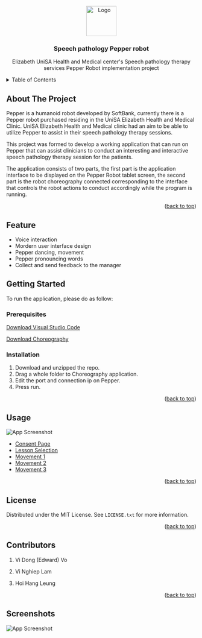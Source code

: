 <!-- PROJECT LOGO -->
<br />
<div align="center">
  <a href="https://github.com/Edvo1901/Speech-pathology-Pepper-robot-2">
    <img src="https://media.discordapp.net/attachments/1215130743001587802/1249310812011499581/image.png?ex=6666d6dc&is=6665855c&hm=4b17d0d9ce6b919253746a5121c0f6b3ff979cca7f4b46e4a4aadb9bcc268f2d&=&format=webp&quality=lossless&width=1354&height=1359" alt="Logo" width="80" height="80">
  </a>

<h3 align="center">Speech pathology Pepper robot</h3>

  <p align="center">
    Elizabeth UniSA Health and Medical center's Speech pathology therapy services Pepper Robot implementation project
  </p>
</div>

<!-- TABLE OF CONTENTS -->
<details>
  <summary>Table of Contents</summary>
  <ol>
    <li>
      <a href="#about-the-project">About The Project</a>
    </li>
    <li>
      <a href="#getting-started">Getting Started</a>
      <ul>
        <li><a href="#prerequisites">Prerequisites</a></li>
        <li><a href="#installation">Installation</a></li>
      </ul>
    </li>
    <li><a href="#usage">Usage</a></li>
    <li><a href="#license">License</a></li>
    <li><a href="#contact">Contributors</a></li>
  </ol>
</details>

<!-- ABOUT THE PROJECT -->

## About The Project

Pepper is a humanoid robot developed by SoftBank, currently there is a Pepper robot purchased residing in the UniSA Elizabeth Health and Medical Clinic. UniSA Elizabeth Health and Medical clinic had an aim to be able to utilize Pepper to assist in their speech pathology therapy sessions.

This project was formed to develop a working application that can run on Pepper that can assist clinicians to conduct an interesting and interactive speech pathology therapy session for the patients.

The application consists of two parts, the first part is the application interface to be displayed on the Pepper Robot tablet screen, the second part is the robot choreography connected corresponding to the interface that controls the robot actions to conduct accordingly while the program is running.

<p align="right">(<a href="#readme-top">back to top</a>)</p>

## Feature

-   Voice interaction
-   Mordern user interface design
-   Pepper dancing, movement
-   Pepper pronouncing words
-   Collect and send feedback to the manager

<!-- GETTING STARTED -->

## Getting Started

To run the application, please do as follow:

### Prerequisites

[Download Visual Studio Code](https://code.visualstudio.com/)

[Download Choreography](https://www.aldebaran.com/en/support/nao-6/downloads-softwares)

### Installation

1. Download and unzipped the repo.
2. Drag a whole folder to Choreography application.
3. Edit the port and connection ip on Pepper.
4. Press run.

<p align="right">(<a href="#readme-top">back to top</a>)</p>

<!-- USAGE EXAMPLES -->

## Usage
![App Screenshot](https://youtu.be/jdI22WutqSU)
-   [Consent Page](https://media.discordapp.net/attachments/1215130743001587802/1244898507488235522/IMG_1451.jpg?ex=6656c995&is=66557815&hm=65e64a3517a516ecbbdd2a49d106e30d0e9fa133df5c3a60773c9f89e114ddd0&=&format=webp&width=702&height=936)
-   [Lesson Selection](https://media.discordapp.net/attachments/1215130743001587802/1244898508121571378/IMG_1453.jpg?ex=6656c995&is=66557815&hm=93c8860f2e621a5b9ba259d1d1ebdb6803a584a565082bb3d008735dd176b55e&=&format=webp&width=702&height=936)
-   [Movement 1](https://media.discordapp.net/attachments/1215130743001587802/1244898508952047716/IMG_1454.jpg?ex=6656c995&is=66557815&hm=9d88705ecc6043df3bc45dba1145f7424992d8075ce71b8933f73a782a6bd7d7&=&format=webp&width=702&height=936)
-   [Movement 2](https://media.discordapp.net/attachments/1215130743001587802/1244859279115161712/IMG_0313-removebg-preview.png?ex=6656a50c&is=6655538c&hm=fe15d656ddd27797a780993e1988889f39ed4f688d35e51809358b61e9967c16&=&format=webp&quality=lossless&width=1154&height=866)
-   [Movement 3](https://media.discordapp.net/attachments/1215130743001587802/1244859279526199328/IMG_0315-removebg-preview.png?ex=6656a50c&is=6655538c&hm=79e3bdc55d21b9d76f570d2d94e269ab3d423ceb34b0424cc7f0bcde3f6388aa&=&format=webp&quality=lossless&width=702&height=936)

<p align="right">(<a href="#readme-top">back to top</a>)</p>

<!-- LICENSE -->

## License

Distributed under the MIT License. See `LICENSE.txt` for more information.

<p align="right">(<a href="#readme-top">back to top</a>)</p>

<!-- CONTACT -->

## Contributors

1. Vi Dong (Edward) Vo

2. Vi Nghiep Lam

3. Hoi Hang Leung

<p align="right">(<a href="#readme-top">back to top</a>)</p>

## Screenshots
![App Screenshot](https://lanecdr.org/wp-content/uploads/2019/08/placeholder.png)
